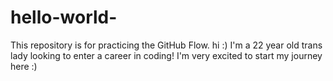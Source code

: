 # hello-world-
This repository is for practicing the GitHub Flow.
hi :) I'm a 22 year old trans lady looking to enter a career in coding! I'm very excited to start my journey here :)
